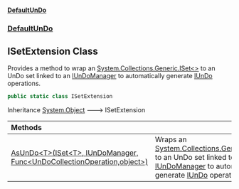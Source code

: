 #### [DefaultUnDo](DefaultUnDo.md 'DefaultUnDo')
### [DefaultUnDo](DefaultUnDo.md#DefaultUnDo 'DefaultUnDo')
## ISetExtension Class
Provides a method to wrap an [System.Collections.Generic.ISet&lt;&gt;](https://docs.microsoft.com/en-us/dotnet/api/System.Collections.Generic.ISet-1 'System.Collections.Generic.ISet`1') to an UnDo set linked to an [IUnDoManager](IUnDoManager.md 'DefaultUnDo.IUnDoManager') to automatically generate [IUnDo](IUnDo.md 'DefaultUnDo.IUnDo') operations.  
```csharp
public static class ISetExtension
```

Inheritance [System.Object](https://docs.microsoft.com/en-us/dotnet/api/System.Object 'System.Object') &#129106; ISetExtension  

| Methods | |
| :--- | :--- |
| [AsUnDo&lt;T&gt;(ISet&lt;T&gt;, IUnDoManager, Func&lt;UnDoCollectionOperation,object&gt;)](ISetExtension_AsUnDo_T_(ISet_T__IUnDoManager_Func_UnDoCollectionOperation_object_).md 'DefaultUnDo.ISetExtension.AsUnDo&lt;T&gt;(System.Collections.Generic.ISet&lt;T&gt;, DefaultUnDo.IUnDoManager, System.Func&lt;DefaultUnDo.UnDoCollectionOperation,object&gt;)') | Wraps an [System.Collections.Generic.ISet&lt;&gt;](https://docs.microsoft.com/en-us/dotnet/api/System.Collections.Generic.ISet-1 'System.Collections.Generic.ISet`1') to an UnDo set linked to an [IUnDoManager](IUnDoManager.md 'DefaultUnDo.IUnDoManager') to automatically generate [IUnDo](IUnDo.md 'DefaultUnDo.IUnDo') operations.<br/> |
